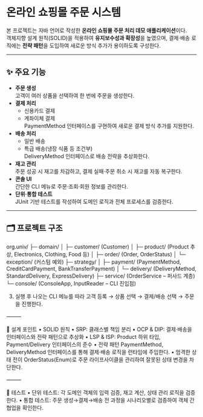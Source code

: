 # 온라인 쇼핑몰 주문 시스템

본 프로젝트는 자바 언어로 작성한 **온라인 쇼핑몰 주문 처리 데모 애플리케이션**이다.  
객체지향 설계 원칙(SOLID)을 적용하여 **유지보수성과 확장성**을 높였으며, 결제·배송 로직에는 **전략 패턴**을 도입하여 새로운 방식 추가가 용이하도록 구성한다.

---

## ✨ 주요 기능
- **주문 생성**  
  고객이 여러 상품을 선택하여 한 번에 주문을 생성한다.
- **결제 처리**  
  - 신용카드 결제  
  - 계좌이체 결제  
  PaymentMethod 인터페이스를 구현하여 새로운 결제 방식 추가를 지원한다.
- **배송 처리**  
  - 일반 배송  
  - 특급 배송(냉장 식품 등 조건부)  
  DeliveryMethod 인터페이스로 배송 전략을 추상화한다.
- **재고 관리**  
  주문 성공 시 재고를 차감하고, 결제 실패·주문 취소 시 재고를 자동 복구한다.
- **콘솔 UI**  
  간단한 CLI 메뉴로 주문·조회·회원 정보를 관리한다.
- **단위·통합 테스트**  
  JUnit 기반 테스트를 작성하여 도메인 로직과 전체 프로세스를 검증한다.

---

## 🗂️ 프로젝트 구조
org.univ/
├─ domain/
│   ├─ customer/   (Customer)
│   ├─ product/    (Product 추상, Electronics, Clothing, Food 등)
│   ├─ order/      (Order, OrderStatus)
│   └─ exception/  (커스텀 예외)
├─ strategy/
│   ├─ payment/    (PaymentMethod, CreditCardPayment, BankTransferPayment)
│   └─ delivery/   (DeliveryMethod, StandardDelivery, ExpressDelivery)
├─ service/        (OrderService – 퍼사드 계층)
└─ console/        (ConsoleApp, InputReader – CLI 진입점)

3.	실행 후 나오는 CLI 메뉴를 따라 고객 등록 → 상품 선택 → 결제/배송 선택 → 주문을 진행한다.

⸻

🔑 설계 포인트
	•	SOLID 원칙
	•	SRP: 클래스별 책임 분리
	•	OCP & DIP: 결제·배송을 인터페이스와 전략 패턴으로 추상화
	•	LSP & ISP: Product 하위 타입, Payment/Delivery 인터페이스의 준수
	•	전략 패턴
PaymentMethod, DeliveryMethod 인터페이스를 통해 결제·배송 로직을 런타임에 주입한다.
	•	엄격한 상태 전이
OrderStatus(Enum)로 주문 라이프사이클을 관리하여 잘못된 상태 변경을 차단한다.

⸻

🧪 테스트
	•	단위 테스트: 각 도메인 객체의 입력 검증, 재고 계산, 상태 관리 로직을 검증한다.
	•	통합 테스트: 주문 생성→결제→배송 전 과정을 시나리오별로 검증하여 객체 간 협업을 확인한다.
